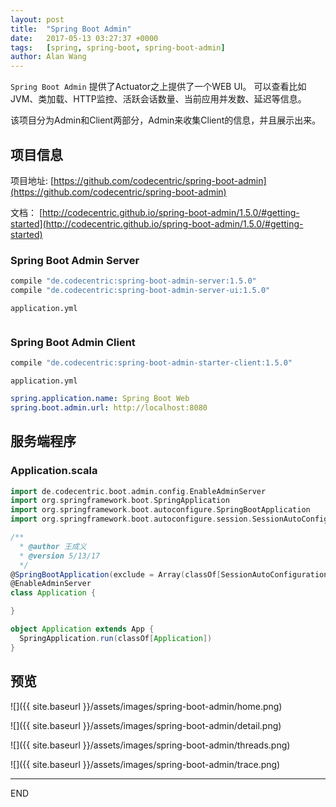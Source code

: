 ```yaml
---
layout: post
title:  "Spring Boot Admin"
date:   2017-05-13 03:27:37 +0000
tags:   [spring, spring-boot, spring-boot-admin]
author: Alan Wang
---
```

`Spring Boot Admin` 提供了Actuator之上提供了一个WEB UI。
可以查看比如JVM、类加载、HTTP监控、活跃会话数量、当前应用并发数、延迟等信息。

该项目分为Admin和Client两部分，Admin来收集Client的信息，并且展示出来。

## 项目信息
项目地址: [https://github.com/codecentric/spring-boot-admin](https://github.com/codecentric/spring-boot-admin)

文档： [http://codecentric.github.io/spring-boot-admin/1.5.0/#getting-started](http://codecentric.github.io/spring-boot-admin/1.5.0/#getting-started)

### Spring Boot Admin Server
```groovy
compile "de.codecentric:spring-boot-admin-server:1.5.0"
compile "de.codecentric:spring-boot-admin-server-ui:1.5.0"
```

`application.yml`
```yml

```

### Spring Boot Admin Client
```groovy
compile "de.codecentric:spring-boot-admin-starter-client:1.5.0"
```

`application.yml`
```yml
spring.application.name: Spring Boot Web
spring.boot.admin.url: http://localhost:8080
```


## 服务端程序
### Application.scala
```scala
import de.codecentric.boot.admin.config.EnableAdminServer
import org.springframework.boot.SpringApplication
import org.springframework.boot.autoconfigure.SpringBootApplication
import org.springframework.boot.autoconfigure.session.SessionAutoConfiguration

/**
  * @author 王成义
  * @version 5/13/17
  */
@SpringBootApplication(exclude = Array(classOf[SessionAutoConfiguration]))
@EnableAdminServer
class Application {

}

object Application extends App {
  SpringApplication.run(classOf[Application])
}
```

## 预览


![]({{ site.baseurl }}/assets/images/spring-boot-admin/home.png)

![]({{ site.baseurl }}/assets/images/spring-boot-admin/detail.png)

![]({{ site.baseurl }}/assets/images/spring-boot-admin/threads.png)

![]({{ site.baseurl }}/assets/images/spring-boot-admin/trace.png)


---
END